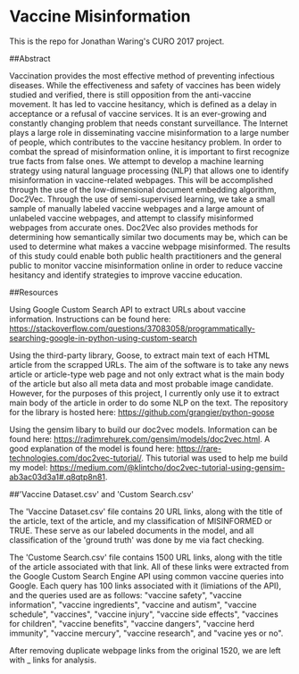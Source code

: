 # Vaccine Misinformation

This is the repo for Jonathan Waring's CURO 2017 project. 

##Abstract 

Vaccination provides the most effective method of preventing infectious diseases. While the effectiveness and safety of vaccines has been widely studied and verified, there is still opposition from the anti-vaccine movement. It has led to vaccine hesitancy, which is defined as a delay in acceptance or a refusal of vaccine services. It is an ever-growing and constantly changing problem that needs constant surveillance. The Internet plays a large role in disseminating vaccine misinformation to a large number of people, which contributes to the vaccine hesitancy problem. In order to combat the spread of misinformation online, it is important to first recognize true facts from false ones. We attempt to develop a machine learning strategy using natural language processing (NLP) that allows one to identify misinformation in vaccine-related webpages. This will be accomplished through the use of the low-dimensional document embedding algorithm, Doc2Vec. Through the use of semi-supervised learning, we take a small sample of manually labeled vaccine webpages and a large amount of unlabeled vaccine webpages, and attempt to classify misinformed webpages from accurate ones. Doc2Vec also provides methods for determining how semantically similar two documents may be, which can be used to determine what makes a vaccine webpage misinformed. The results of this study could enable both public health practitioners and the general public to monitor vaccine misinformation online in order to reduce vaccine hesitancy and identify strategies to improve vaccine education.  

##Resources

Using Google Custom Search API to extract URLs about vaccine information. Instructions can be found here: https://stackoverflow.com/questions/37083058/programmatically-searching-google-in-python-using-custom-search 

Using the third-party library, Goose, to extract main text of each HTML article from the scrapped URLs. The aim of the software is to take any news article or article-type web page and not only extract what is the main body of the article but also all meta data and most probable image candidate. However, for the purposes of this project, I currently only use it to extract main body of the article in order to do some NLP on the text. The repository for the library is hosted here: https://github.com/grangier/python-goose

Using the gensim libary to build our doc2vec models. Information can be found here: https://radimrehurek.com/gensim/models/doc2vec.html. 
A good explanation of the model is found here: https://rare-technologies.com/doc2vec-tutorial/. 
This tutorial was used to help me build my model: https://medium.com/@klintcho/doc2vec-tutorial-using-gensim-ab3ac03d3a1#.q8qtp8n81. 

##'Vaccine Dataset.csv' and 'Custom Search.csv'

The 'Vaccine Dataset.csv' file contains 20 URL links, along with the title of the article, text of the article, and my classification of MISINFORMED or TRUE. These serve as our labeled documents in the model, and all classification of the 'ground truth' was done by me via fact checking. 

The 'Custome Search.csv' file contains 1500 URL links, along with the title of the article associated with that link. All of these links were extracted from the Google Custom Search Engine API using common vaccine queries into Google. Each query has 100 links associated with it (limiations of the API), and the queries used are as follows: "vaccine safety", "vaccine information", "vaccine ingredients", "vaccine and autism", "vaccine schedule", "vaccines", "vaccine injury", "vaccine side effects", "vaccines for children", "vaccine benefits", "vaccine dangers", "vaccine herd immunity", "vaccine mercury", "vaccine research", and "vacine yes or no". 
 
After removing duplicate webpage links from the original 1520, we are left with _ links for analysis.  
